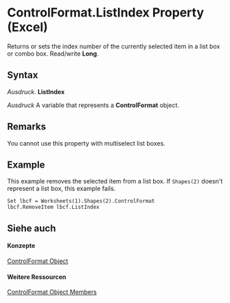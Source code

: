 
# ControlFormat.ListIndex Property (Excel)

Returns or sets the index number of the currently selected item in a list box or combo box. Read/write  **Long**.


## Syntax

 _Ausdruck_. **ListIndex**

 _Ausdruck_ A variable that represents a **ControlFormat** object.


## Remarks

You cannot use this property with multiselect list boxes.


## Example

This example removes the selected item from a list box. If  `Shapes(2)` doesn't represent a list box, this example fails.


```
Set lbcf = Worksheets(1).Shapes(2).ControlFormat 
lbcf.RemoveItem lbcf.ListIndex
```


## Siehe auch


#### Konzepte


[ControlFormat Object](fafc6e6b-641c-2179-0789-d86c2718b3c0.md)
#### Weitere Ressourcen


[ControlFormat Object Members](http://msdn.microsoft.com/library/a0d77b6f-e948-e12a-f65a-1633dc63efad%28Office.15%29.aspx)